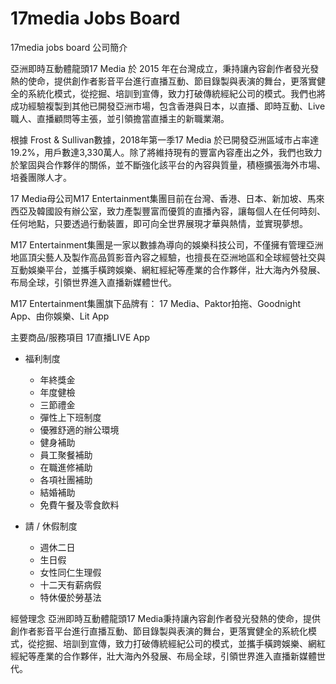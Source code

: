 # 17media Jobs Board
17media jobs board
公司簡介

亞洲即時互動體龍頭17 Media 於 2015 年在台灣成立，秉持讓內容創作者發光發熱的使命，提供創作者影音平台進行直播互動、節目錄製與表演的舞台，更落實健全的系統化模式，從挖掘、培訓到宣傳，致力打破傳統經紀公司的模式。我們也將成功經驗複製到其他已開發亞洲市場，包含香港與日本，以直播、即時互動、Live職人、直播顧問等主張，並引領擔當直播主的新職業潮。

根據 Frost & Sullivan數據，2018年第一季17 Media 於已開發亞洲區域市占率達19.2%，用戶數達3,330萬人。除了將維持現有的豐富內容產出之外，我們也致力於鞏固與合作夥伴的關係，並不斷強化該平台的內容與質量，積極擴張海外市場、培養團隊人才。

17 Media母公司M17 Entertainment集團目前在台灣、香港、日本、新加坡、馬來西亞及韓國設有辦公室，致力產製豐富而優質的直播內容，讓每個人在任何時刻、任何地點，只要透過行動裝置，即可向全世界展現才華與熱情，並實現夢想。

M17 Entertainment集團是一家以數據為導向的娛樂科技公司，不僅擁有管理亞洲地區頂尖藝人及製作高品質影音內容之經驗，也擅長在亞洲地區和全球經營社交與互動娛樂平台，並攜手橫跨娛樂、網紅經紀等產業的合作夥伴，壯大海內外發展、布局全球，引領世界進入直播新媒體世代。

M17 Entertainment集團旗下品牌有： 17 Media、Paktor拍拖、Goodnight App、由你娛樂、Lit App


主要商品/服務項目
17直播LIVE App

* 福利制度
  * 年終獎金
  * 年度健檢
  * 三節禮金
  * 彈性上下班制度
  * 優雅舒適的辦公環境
  * 健身補助
  * 員工聚餐補助
  * 在職進修補助
  * 各項社團補助
  * 結婚補助
  * 免費午餐及零食飲料

* 請 / 休假制度
  * 週休二日
  * 生日假
  * 女性同仁生理假
  * 十二天有薪病假
  * 特休優於勞基法



經營理念
亞洲即時互動體龍頭17 Media秉持讓內容創作者發光發熱的使命，提供創作者影音平台進行直播互動、節目錄製與表演的舞台，更落實健全的系統化模式，從挖掘、培訓到宣傳，致力打破傳統經紀公司的模式，並攜手橫跨娛樂、網紅經紀等產業的合作夥伴，壯大海內外發展、布局全球，引領世界進入直播新媒體世代。




